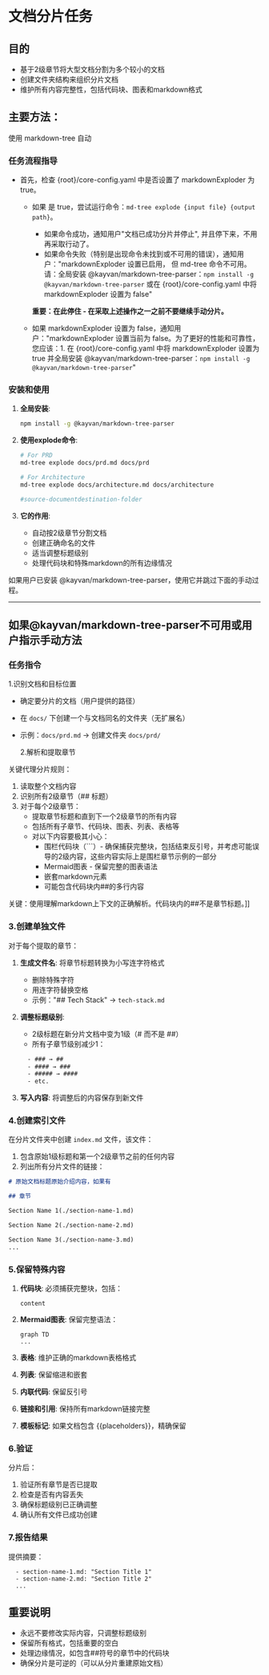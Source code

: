 # 文档分片任务

## 目的

- 基于2级章节将大型文档分割为多个较小的文档
- 创建文件夹结构来组织分片文档
- 维护所有内容完整性，包括代码块、图表和markdown格式

## 主要方法：

使用 markdown-tree 自动

### 任务流程指导

- 首先，检查 {root}/core-config.yaml 中是否设置了 markdownExploder 为 true。
    - 如果 是 true，尝试运行命令：`md-tree explode {input file} {output path}`。
        - 如果命令成功，通知用户"文档已成功分片并停止", 并且停下来，不用再采取行动了。
        - 如果命令失败（特别是出现命令未找到或不可用的错误），通知用户："markdownExploder 设置已启用， 但 md-tree 命令不可用。请：全局安装 @kayvan/markdown-tree-parser：`npm install -g @kayvan/markdown-tree-parser` 或在 {root}/core-config.yaml 中将 markdownExploder 设置为 false"

        **重要：在此停住 - 在采取上述操作之一之前不要继续手动分片。**

    - 如果 markdownExploder 设置为 false，通知用户："markdownExploder 设置当前为 false。为了更好的性能和可靠性，您应该：1. 在 {root}/core-config.yaml 中将 markdownExploder 设置为 true 并全局安装 @kayvan/markdown-tree-parser：`npm install -g @kayvan/markdown-tree-parser`"

### 安装和使用

1. **全局安装**:

    ```bash
    npm install -g @kayvan/markdown-tree-parser
    ```

2. **使用explode命令**:

    ```bash
    # For PRD
    md-tree explode docs/prd.md docs/prd

    # For Architecture
    md-tree explode docs/architecture.md docs/architecture

    #source-documentdestination-folder
    ```

3. **它的作用**:
    - 自动按2级章节分割文档
    - 创建正确命名的文件
    - 适当调整标题级别
    - 处理代码块和特殊markdown的所有边缘情况

如果用户已安装 @kayvan/markdown-tree-parser，使用它并跳过下面的手动过程。

---

## 如果@kayvan/markdown-tree-parser不可用或用户指示手动方法

### 任务指令

1.识别文档和目标位置

- 确定要分片的文档（用户提供的路径）
- 在 `docs/` 下创建一个与文档同名的文件夹（无扩展名）
- 示例：`docs/prd.md` → 创建文件夹 `docs/prd/`

    2.解析和提取章节

关键代理分片规则：

1. 读取整个文档内容
2. 识别所有2级章节（## 标题）
3. 对于每个2级章节：
    - 提取章节标题和直到下一个2级章节的所有内容
    - 包括所有子章节、代码块、图表、列表、表格等
    - 对以下内容要极其小心：
        - 围栏代码块（```）- 确保捕获完整块，包括结束反引号，并考虑可能误导的2级内容，这些内容实际上是围栏章节示例的一部分
        - Mermaid图表 - 保留完整的图表语法
        - 嵌套markdown元素
        - 可能包含代码块内##的多行内容

关键：使用理解markdown上下文的正确解析。代码块内的##不是章节标题。]]

### 3.创建单独文件

对于每个提取的章节：

1. **生成文件名**: 将章节标题转换为小写连字符格式
    - 删除特殊字符
    - 用连字符替换空格
    - 示例："## Tech Stack" → `tech-stack.md`

2. **调整标题级别**:
    - 2级标题在新分片文档中变为1级（# 而不是 ##）
    - 所有子章节级别减少1：

    ```txt
      - ### → ##
      - #### → ###
      - ##### → ####
      - etc.
    ```

3. **写入内容**: 将调整后的内容保存到新文件

### 4.创建索引文件

在分片文件夹中创建 `index.md` 文件，该文件：

1. 包含原始1级标题和第一个2级章节之前的任何内容
2. 列出所有分片文件的链接：

```markdown
# 原始文档标题原始介绍内容，如果有

## 章节

Section Name 1(./section-name-1.md)

Section Name 2(./section-name-2.md)

Section Name 3(./section-name-3.md)
...
```

### 5.保留特殊内容

1. **代码块**: 必须捕获完整块，包括：

    ```language
    content
    ```

2. **Mermaid图表**: 保留完整语法：

    ```mermaid
    graph TD
    ...
    ```

3. **表格**: 维护正确的markdown表格格式

4. **列表**: 保留缩进和嵌套

5. **内联代码**: 保留反引号

6. **链接和引用**: 保持所有markdown链接完整

7. **模板标记**: 如果文档包含 {{placeholders}}，精确保留

### 6.验证

分片后：

1. 验证所有章节是否已提取
2. 检查是否有内容丢失
3. 确保标题级别已正确调整
4. 确认所有文件已成功创建

### 7.报告结果

提供摘要：

```文档分片成功:源:original document path  目标: docs/[folder-name]/  创建的 file:count章节:
  - section-name-1.md: "Section Title 1"
  - section-name-2.md: "Section Title 2"
  ...
```

## 重要说明

- 永远不要修改实际内容，只调整标题级别
- 保留所有格式，包括重要的空白
- 处理边缘情况，如包含##符号的章节中的代码块
- 确保分片是可逆的（可以从分片重建原始文档）
